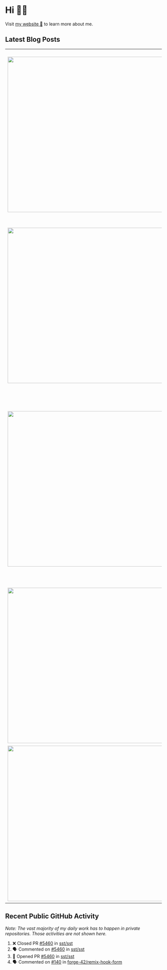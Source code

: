 # Hi 👋🏼

Visit [my website 🔗](https://wempe.dev) to learn more about me.

## Latest Blog Posts

<!-- HASHNODE_POSTS:START -->
<table>
	<tr>
			<td><img src="https://cdn.hashnode.com/res/hashnode/image/upload/v1734448327694/a94e4307-52a1-4595-a792-998e478a5a97.png" width="500" height="auto" /></td>
			<td>
				<sup>2024-12-17T15:12:33.651Z</sup><br />
				<b>Why and How to Use Snapshot Tests in AWS CDK</b>
				<p>When I first encountered snapshot tests, I was skeptical. The concept seemed strange, and their benefits weren't immediately obvious. But after experiencing their value firsthand, I've become a convert – and here's why I think you should give them a ...</p>
			</td>
		</tr>
<tr>
			<td><img src="https://cdn.hashnode.com/res/hashnode/image/upload/v1726902836576/fb4cac0b-1912-4727-8586-1b65b9c20c92.png" width="500" height="auto" /></td>
			<td>
				<sup>2024-09-23T15:00:29.937Z</sup><br />
				<b>The Power of Community and Content: How I Got Hired at Hashnode</b>
				<p>It's story time. I want to share a life-changing story with you. A few changes in my life opened up many doors for me, and I wouldn’t be where I am today without those – and I probably wouldn’t work at Hashnode. How It Started In late 2020, I came to...</p>
			</td>
		</tr>
<tr>
			<td><img src="https://cdn.hashnode.com/res/hashnode/image/upload/v1705519211379/6efceea6-04fe-4e65-b0a9-886d3215dfde.png" width="500" height="auto" /></td>
			<td>
				<sup>2024-01-17T19:23:41.759Z</sup><br />
				<b>Different Node.js Versions and Package Managers Per Project – A Solved Problem</b>
				<p>You work on different projects, maybe in different teams, or just on older and newer personal projects. Chances are you are using different Node.js versions and different package managers or package manager versions. You should be able to switch betw...</p>
			</td>
		</tr>
<tr>
			<td><img src="https://cdn.hashnode.com/res/hashnode/image/upload/v1704437574187/ff08b475-57d7-4b11-89e5-60048e53016f.png" width="500" height="auto" /></td>
			<td>
				<sup>2024-01-05T06:54:11.345Z</sup><br />
				<b>My 2023 in Retrospective (Personal Live)</b>
				<p>I intended to write about my personal live and my professional live in this post. But I have decided to split it up. There is so much to write about both of those and most of you are probably not interested in my personal stuff. So this post is only ...</p>
			</td>
		</tr>
<tr>
			<td><img src="https://cdn.hashnode.com/res/hashnode/image/upload/v1696167313472/e0dfab37-2821-487e-9f34-b2ee86d631fc.png" width="500" height="auto" /></td>
			<td>
				<sup>2023-10-02T14:00:12.063Z</sup><br />
				<b>Podcast Notes: Happy Bootstrapping</b>
				<p>💁 I will update this post if I have notes for new episodes.   By Andreas Lehr (🇩🇪) who is the founder of We Manage and also runs a newsletter allesnurgecloud.  My name is Andreas Lehr and in this podcast, I interview different entrepreneurs every ...</p>
			</td>
		</tr>
</table>
<!-- HASHNODE_POSTS:END -->

## Recent Public GitHub Activity
<em>Note: The vast majority of my daily work has to happen in private repositories. Those activities are not shown here.</em>

<!--START_SECTION:activity-->
1. ❌ Closed PR [#5460](https://github.com/sst/sst/pull/5460) in [sst/sst](https://github.com/sst/sst)
2. 🗣 Commented on [#5460](https://github.com/sst/sst/pull/5460#issuecomment-2658864459) in [sst/sst](https://github.com/sst/sst)
3. 💪 Opened PR [#5460](https://github.com/sst/sst/pull/5460) in [sst/sst](https://github.com/sst/sst)
4. 🗣 Commented on [#140](https://github.com/forge-42/remix-hook-form/issues/140#issuecomment-2651500689) in [forge-42/remix-hook-form](https://github.com/forge-42/remix-hook-form)
<!--END_SECTION:activity-->
